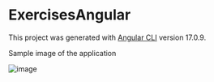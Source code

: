 # ExercisesAngular

This project was generated with [Angular CLI](https://github.com/angular/angular-cli) version 17.0.9.

Sample image of the application

![image](https://github.com/emirod1983/exercises-angular/assets/5816579/921b4ae7-48c3-488f-99e5-46e94d93c45f)
